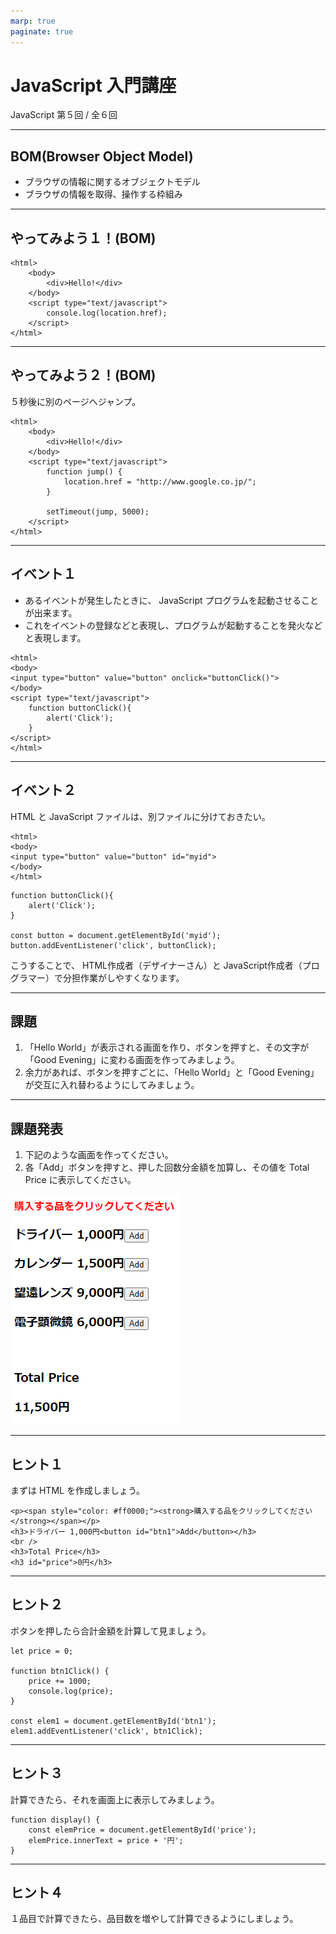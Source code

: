 ```yaml
---
marp: true
paginate: true
---
```

# JavaScript 入門講座

JavaScript 第５回 / 全６回

<!-- 
$theme: gaia
template: invert
-->

<!-- footer: JavaScript 入門講座 第５回 -->

---
## BOM(Browser Object Model)

- ブラウザの情報に関するオブジェクトモデル
- ブラウザの情報を取得、操作する枠組み

---
## やってみよう１！(BOM)

~~~
<html>
    <body>
        <div>Hello!</div>
    </body>
    <script type="text/javascript">
        console.log(location.href);
    </script>
</html>
~~~

---
## やってみよう２！(BOM)

５秒後に別のページへジャンプ。

~~~
<html>
    <body>
        <div>Hello!</div>
    </body>
    <script type="text/javascript">
        function jump() {
            location.href = "http://www.google.co.jp/";
        }

        setTimeout(jump, 5000);
    </script>
</html>
~~~

---
## イベント１

- あるイベントが発生したときに、 JavaScript プログラムを起動させることが出来ます。
- これをイベントの登録などと表現し、プログラムが起動することを発火などと表現します。

~~~
<html>
<body>
<input type="button" value="button" onclick="buttonClick()">
</body>
<script type="text/javascript">
    function buttonClick(){
        alert('Click');
    }
</script>
</html>
~~~

---
## イベント２

HTML と JavaScript ファイルは、別ファイルに分けておきたい。

~~~
<html>
<body>
<input type="button" value="button" id="myid">
</body>
</html>
~~~

~~~
function buttonClick(){
    alert('Click');
}

const button = document.getElementById('myid');
button.addEventListener('click', buttonClick);
~~~

こうすることで、 HTML作成者（デザイナーさん）と JavaScript作成者（プログラマー）で分担作業がしやすくなります。

---
## 課題

1. 「Hello World」が表示される画面を作り、ボタンを押すと、その文字が「Good Evening」に変わる画面を作ってみましょう。
2. 余力があれば、ボタンを押すごとに、「Hello World」と「Good Evening」が交互に入れ替わるようにしてみましょう。

---
## 課題発表

1. 下記のような画面を作ってください。
1. 各「Add」ボタンを押すと、押した回数分金額を加算し、その値を Total Price に表示してください。

![](./2024-09-05-js-lecture5-sample0501.PNG)

---
## ヒント１

まずは HTML を作成しましょう。

~~~
<p><span style="color: #ff0000;"><strong>購入する品をクリックしてください</strong></span></p>
<h3>ドライバー 1,000円<button id="btn1">Add</button></h3>
<br />
<h3>Total Price</h3>
<h3 id="price">0円</h3>
~~~

---
## ヒント２

ボタンを押したら合計金額を計算して見ましょう。

~~~
let price = 0;

function btn1Click() {
    price += 1000;
    console.log(price);
}

const elem1 = document.getElementById('btn1');
elem1.addEventListener('click', btn1Click);
~~~

---
## ヒント３

計算できたら、それを画面上に表示してみましょう。

~~~
function display() {
    const elemPrice = document.getElementById('price');
    elemPrice.innerText = price + '円';
}
~~~

---
## ヒント４

１品目で計算できたら、品目数を増やして計算できるようにしましょう。